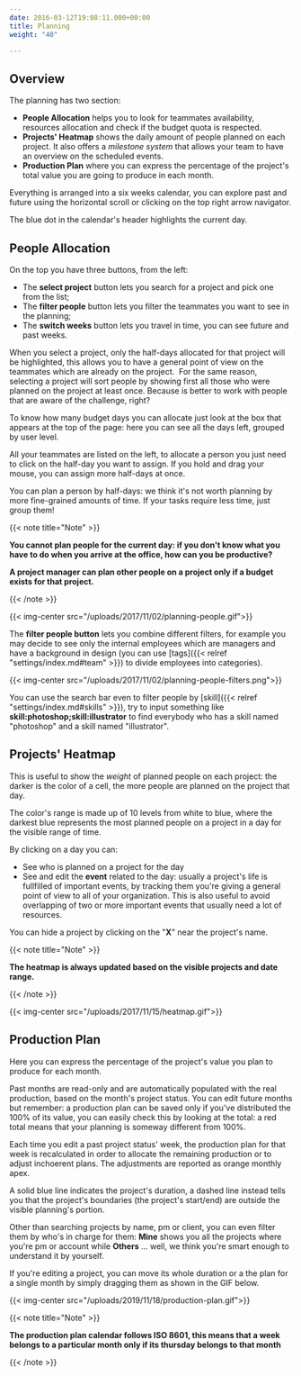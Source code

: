 ```yaml
---
date: 2016-03-12T19:08:11.000+00:00
title: Planning
weight: "40"

---
```

## Overview

The planning has two section:

* **People Allocation** helps you to look for teammates availability,  resources allocation and check if the budget quota is respected.
* **Projects' Heatmap** shows the daily amount of people planned on each project. It also offers a _milestone system_ that allows your team to have an overview on the scheduled events.
* **Production Plan** where you can express the percentage of the project's total value you are going to produce in each month.

Everything is arranged into a six weeks calendar, you can explore past and future using the horizontal scroll or clicking on the top right arrow navigator.

The blue dot in the calendar's header highlights the current day.

## People Allocation

On the top you have three buttons, from the left:

* The **select project** button lets you search for a project and pick one from the list;
* The **filter people** button lets you filter the teammates you want to see in the planning;
* The **switch weeks** button lets you travel in time, you can see future and past weeks.

When you select a project, only the half-days allocated for that project will be highlighted, this allows you to have a general point of view on the teammates which are already on the project.  For the same reason, selecting a project will sort people by showing first all those who were planned on the project at least once. Because is better to work with people that are aware of the challenge, right?

To know how many budget days you can allocate just look at the box that appears at the top of the page: here you can see all the days left, grouped by user level.

All your teammates are listed on the left, to allocate a person you just need to click on the half-day you want to assign. If you hold and drag your mouse, you can assign more half-days at once.

You can plan a person by half-days: we think it's not worth planning by more fine-grained amounts of time. If your tasks require less time, just group them!

{{< note title="Note" >}}

**You cannot plan people for the current day: if you don't know what you have to do when you arrive at the office, how can you be productive?**

**A project manager can plan other people on a project only if a budget exists for that project.**

{{< /note >}}

{{< img-center src="/uploads/2017/11/02/planning-people.gif">}}

The **filter people button** lets you combine different filters, for example you may decide to see only the internal employees which are managers and have a background in design (you can use \[tags\]({{< relref "settings/index.md#team" >}}) to divide employees into categories).

{{< img-center src="/uploads/2017/11/02/planning-people-filters.png">}}

You can use the search bar even to filter people by \[skill\]({{< relref "settings/index.md#skills" >}}), try to input something like **skill:photoshop;skill:illustrator** to find everybody who has a skill named "photoshop" and a skill named "illustrator".

## Projects' Heatmap

This is useful to show the _weight_ of planned people on each project: the darker is the color of a cell, the more people are planned on the project that day.

The color's range is made up of 10 levels from white to blue, where the darkest blue represents the most planned people on a project in a day for the visible range of time.

By clicking on a day you can:

* See who is planned on a project for the day
* See and edit the **event** related to the day: usually a project's life is fullfilled of important events, by tracking them you're giving a general point of view to all of your organization. This is also useful to avoid overlapping of two or more important events that usually need a lot of resources.

You can hide a project by clicking on the "**X**" near the project's name.

{{< note title="Note" >}}

**The heatmap is always updated based on the visible projects and date range.**

{{< /note >}}

{{< img-center src="/uploads/2017/11/15/heatmap.gif">}}

## Production Plan

Here you can express the percentage of the project's value you plan to produce for each month.

Past months are read-only and are automatically populated with the real production, based on the month's project status.
You can edit future months but remember: a production plan can be saved only if you've distributed the 100% of its value, you can easily check this by looking at the total: a red total means that your planning is someway different from 100%.

Each time you edit a past project status' week, the production plan for that week is recalculated in order to allocate the remaining production or to adjust inchoerent plans. The adjustments are reported as orange monthly apex.

A solid blue line indicates the project's duration, a dashed line instead tells you that the project's boundaries (the project's start/end) are outside the visible planning's portion.

Other than searching projects by name, pm or client, you can even filter them by who's in charge for them: **Mine** shows you all the projects where you're pm or account while **Others** ... well, we think you're smart enough to understand it by yourself.

If you're editing a project, you can move its whole duration or a the plan for a single month by simply dragging them as shown in the GIF below.

{{< img-center src="/uploads/2019/11/18/production-plan.gif">}}

{{< note title="Note" >}}

**The production plan calendar follows ISO 8601, this means that a week belongs to a particular month only if its thursday belongs to that month**

{{< /note >}}